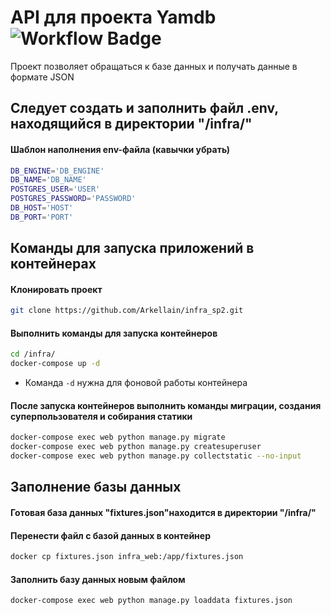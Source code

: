 # API для проекта Yamdb ![Workflow Badge](https://github.com/Arkellain/yamdb_final/actions/workflows/yamdb_workflow.yml/badge.svg)

Проект позволяет обращаться к базе данных и получать данные в формате JSON

## Следует создать и заполнить файл .env, находящийся в директории "/infra/"
#### Шаблон наполнения env-файла (кавычки убрать)
```sh
DB_ENGINE='DB_ENGINE'
DB_NAME='DB_NAME'
POSTGRES_USER='USER'
POSTGRES_PASSWORD='PASSWORD'
DB_HOST='HOST'
DB_PORT='PORT'
```

## Команды для запуска приложений в контейнерах
#### Клонировать проект 
```sh
git clone https://github.com/Arkellain/infra_sp2.git
```
#### Выполнить команды для запуска контейнеров
```sh
cd /infra/
docker-compose up -d
```
- Команда ```-d``` нужна для фоновой работы контейнера
#### После запуска контейнеров выполнить команды миграции, создания суперпользователя и собирания статики
```sh
docker-compose exec web python manage.py migrate
docker-compose exec web python manage.py createsuperuser
docker-compose exec web python manage.py collectstatic --no-input 
```

## Заполнение базы данных
#### Готовая база данных "fixtures.json"находится в директории "/infra/"
#### Перенести файл с базой данных в контейнер
```sh
docker cp fixtures.json infra_web:/app/fixtures.json
```
#### Заполнить базу данных новым файлом
```sh
docker-compose exec web python manage.py loaddata fixtures.json
```